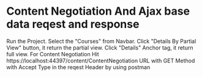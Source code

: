 # Content Negotiation And Ajax base data reqest and response
Run the Project.
Select the "Courses" from Navbar.
Click "Details By Partial View" button, it return the partial view.
Click "Details" Anchor tag, it return full view.
For Content Negotiation
Hit https://localhost:44397/content/ContentNegotiation URL with GET Method with Accept Type in the reqest Header by using postman
